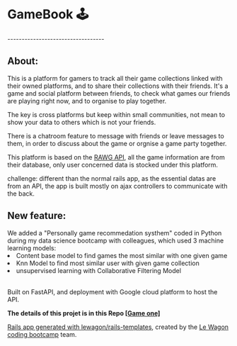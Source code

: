 <h1>GameBook 🕹️ </h1>
----------------------------------

<h2>About:</h2>
This is a platform for gamers to track all their game collections linked with their owned platforms, and to share their collections with their friends. It's a game and social platform between friends, to check what games our friends are playing right now, and to organise to play together. 

The key is cross platforms but keep within small communities, not mean to show your data to others which is not your friends.

There is a chatroom feature to message with friends or leave messages to them, in order to discuss about the game or orgnise a game party together.

This platform is based on the [RAWG API](https://rawg.io/apidocs), all the game information are from their database, only user concerned data is stocked under this platform.

challenge: different than the normal rails app, as the essential datas are from an API, the app is built mostly on ajax controllers to communicate with the back.

<h2>New feature: </h2> 
We added a "Personally game recommedation systhem" coded in Python during my data science bootcamp with colleagues, which used 3 machine learning models: 
  <li>Content base model to find games the most similar with one given game</li>
  <li>Knn Model to find most similar user with given game collection</li>
  <li>unsupervised learning with Collaborative Filtering Model </li>
  <br>
  
Built on FastAPI, and deployment with Google cloud platform to host the API.

<strong>The details of this projet is in this Repo <a href="https://github.com/Agnes-Lain/game_one">[Game one]</strong>

Rails app generated with [lewagon/rails-templates](https://github.com/lewagon/rails-templates), created by the [Le Wagon coding bootcamp](https://www.lewagon.com) team.
